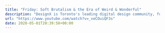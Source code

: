 ```yaml
---
title: "Friday: Soft Brutalism & the Era of Weird & Wonderful"
description: "DesignX is Toronto's leading digital design community, focusing on topics on the intersection of design, business and technology. Find out more on: https://d..."
url: "https://www.youtube.com/watch?v=_veCOuiQF3s"
date: 2020-05-01T20:39:58+00:00
---
```

